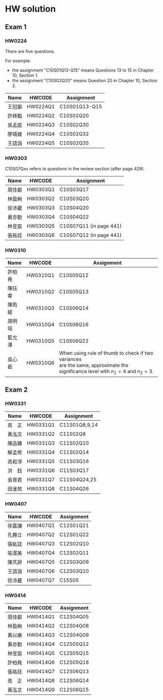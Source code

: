 # HW solution

## Exam 1

### HW0224

There are five questions. 

For example:
- the assignment "C10S01Q13-Q15" means Questions 13 to 15 in Chapter 10, Section 1. 
- the assignment "C10S02Q20"  means Question 20 in Chapter 10, Section 2. 


| Name   | HWCODE   | Assignment      |
|--------|---------|----------------|
| 王冠築  | HW0224Q1 | C10S01Q13-Q15  |
| 許秝甄  | HW0224Q2 | C10S02Q20      |
| 吳孟庭  | HW0224Q3 | C10S02Q30      |
| 廖靖綾  | HW0224Q4 | C10S02Q32      |
| 王語涵  | HW0224Q5 | C10S02Q35      |


### HW0303

C10S07Qxx refers to questions in the review section (after page 429). 

| Name  | HWCODE   | Assignment  |
|-------|---------|------------|
| 周佳叡 | HW0303Q1 | C10S03Q17  |
| 林盈絢 | HW0303Q2 | C10S03Q20  |
| 徐沛葳 | HW0303Q3 | C10S04Q20  |
| 黃亦勤 | HW0303Q4 | C10S04Q22  |
| 林昱宸 | HW0303Q5 | C10S07Q11  (in page 441)|
| 張祐廷 | HW0303Q6 | C10S07Q12  (in page 441)|

### HW0310

| Name   | HWCODE   | Assignment |
|--------|---------|------------|
| 許柏堯 | HW0310Q1 | C10S05Q12 |
| 陳珏睿 | HW0310Q2 | C10S05Q13 |
| 陳筠緹 | HW0310Q3 | C10S06Q14 |
| 周明瑄 | HW0310Q4 | C10S06Q16 |
| 藍允澤 | HW0310Q5 | C10S06Q22 |
| 吳心茹 | HW0310Q6 | When using rule of thumb to check if two variances<br> are the same, approximate the significance level with $n_1=4$ and $n_2=3$. |


## Exam 2

### HW0331

| Name   | HWCODE    | Assignment           |
|--------|-----------|----------------------|
| 高　正  | HW0331Q1  | C11S01Q8,9,14        |
| 黃泓文  | HW0331Q2  | C11S02Q8            |
| 陳品臻  | HW0331Q3  | C11S02Q10           |
| 解孟修  | HW0331Q4  | C11S02Q14           |
| 高崧淳  | HW0331Q5  | C11S03Q16           |
| 洪　鈺  | HW0331Q6  | C11S03Q17           |
| 吳育君  | HW0331Q7  | C11S04Q24,25        |
| 田淮筑  | HW0331Q8  | C11S04Q26           |


### HW0407

| Name   | HWCODE    | Assignment           |
|--------|-----------|----------------------|
| 徐嘉謙  | HW0407Q1  | C12S01Q21           |
| 孔勝立  | HW0407Q2  | C12S01Q22           |
| 張紘誌  | HW0407Q3  | C12S02Q10           |
| 喻潔美  | HW0407Q4  | C12S02Q11           |
| 陳芃妍  | HW0407Q5  | C12S03Q09           |
| 王語涵  | HW0407Q6  | C12S03Q10           |
| 徐沛葳  | HW0407Q7  | C15S05              |


### HW0414

| Name   | HWCODE    | Assignment           |
|--------|-----------|----------------------|
| 周佳叡  | HW0414Q1  | C12S04Q05           |
| 林盈絢  | HW0414Q2  | C12S04Q08           |
| 黃以樂  | HW0414Q3  | C12S04Q09           |
| 黃亦勤  | HW0414Q4  | C12S05Q12           |
| 林昱宸  | HW0414Q5  | C12S05Q15           |
| 許柏堯  | HW0414Q6  | C12S05Q18           |
| 張祐廷  | HW0414Q7  | C12S06Q13           |
| 高　正  | HW0414Q8  | C12S06Q14           |
| 黃泓文  | HW0414Q9  | C12S06Q15           |




